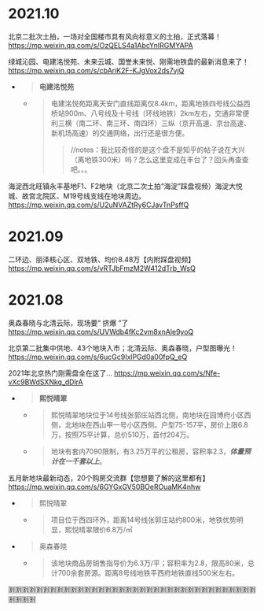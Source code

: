 
# 2021.10

北京二批次土拍，一场对全国楼市具有风向标意义的土拍，正式落幕！ https://mp.weixin.qq.com/s/OzQELS4a1AbcYnIRGMYAPA

绿城沁园、电建洺悦苑、未来云城、国誉未来悦、刚需地铁盘的最新消息来了！ https://mp.weixin.qq.com/s/cbAriK2F-KJgVox2ds7vjQ
- > **电建洺悦苑**
  * > 电建洺悦苑距离天安门直线距离仅8.4km，距离地铁四号线公益西桥站900m、八号线及十号线（环线地铁）2km左右，交通非常便利三横（南二环、南三环、南四环）三纵（京开高速、京台高速、新机场高速）的交通网络，出行还是很方便。
    >> //notes：我比较奇怪的是这个盘不是知乎的帖子说在大兴（离地铁300米）吗？怎么这里变成在丰台了？回头再查查吧。。。

海淀西北旺镇永丰基地F1、F2地块（北京二次土拍“海淀”踩盘视频）海淀大悦城、故宫北院区、M19号线支线在地块周边。 https://mp.weixin.qq.com/s/U2uNVAZtRy6CJavTnPsffQ

# 2021.09

二环边、丽泽核心区、双地铁、均价8.48万【内附踩盘视频】 https://mp.weixin.qq.com/s/vRTJbFmzM2W412dTrb_WsQ

# 2021.08

奥森春晓与北清云际，现场要“ 挤爆 ”了 https://mp.weixin.qq.com/s/UVWdb4fKc2vm8xnAle9yoQ

北京第二批集中供地、43个地块入市；北清云际、奥森春晓，户型图曝光！ https://mp.weixin.qq.com/s/6ucGc9IxlPGd0a00fpQ_eQ

2021年北京热门刚需盘全在这了... https://mp.weixin.qq.com/s/Nfe-vXc9BWdSXNkq_dDlrA
- > **熙悦晴翠**
  * > 熙悦晴翠地块位于14号线张郭庄站西北侧，南地块在园博府小区西侧，北地块在西山甲一号小区西侧。户型75-157平，房价上限6.8万，按照75平计算，总价510万，首付204万。
  * > 地块有套内7090限制，有3.25万平的公租房，容积率2.3，***体量预计在一千套以上***。

五月新地块最新动态，20个购房交流群【您想要了解的这里都有】 https://mp.weixin.qq.com/s/6GYGxGV50BOeROuaMK4nhw
- > 熙悦晴翠
  * > 项目位于西四环外，距离14号线张郭庄站约800米，地铁优势明显，熙悦晴翠限价6.8万/㎡
- > 奥森春晓
  * > 该地块商品房销售指导价为6.3万/平；容积率为2.8，限高80米，总计700余套房源。距离8号线地铁平西府地铁直线500米左右。

:u5272::u5272::u5272::u5272::u5272::u5272::u5272::u5272::u5272::u5272::u5272::u5272::u5272::u5272::u5272::u5272::u5272::u5272::u5272::u5272::u5272::u5272::u5272::u5272::u5272::u5272::u5272::u5272::u5272::u5272::u5272::u5272::u5272::u5272::u5272::u5272::u5272::u5272::u5272::u5272:
